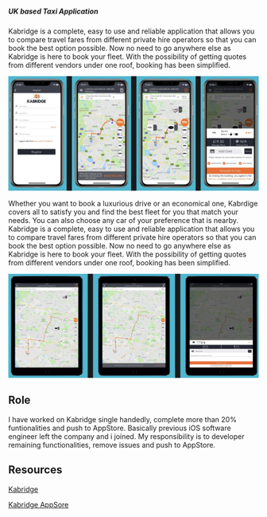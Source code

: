 
##### UK based Taxi Application
Kabridge is a complete, easy to use and reliable application that allows you to compare travel fares from different private
hire operators so that you can book the best option possible. Now no need to go anywhere else as Kabridge is here to book your fleet. With the possibility of getting quotes from different vendors under one roof, booking has been simplified.

![alt text](kabridge-iPhone.png "Kabridge iPhone images")

Whether you want to book a luxurious drive or an economical one, Kabrdige covers all to satisfy you and find the best fleet
for you that match your needs. You can also choose any car of your preference that is nearby. Kabridge is a complete, easy to
use and reliable application that allows you to compare travel fares from different private hire operators so that you can 
book the best option possible. Now no need to go anywhere else as Kabridge is here to book your fleet. With the possibility of getting quotes from different vendors under one roof, booking has been simplified.

![alt text](Kabridge-iPad.png "Kabridge iPad images")

## Role
I have worked on Kabridge single handedly, complete more than 20% funtionalities and push to AppStore. Basically previous iOS software engineer left the company and i joined. My responsibility is to developer remaining functionalities, remove issues and push to AppStore.

## Resources
[Kabridge](https://www.kabridge.com/)

[Kabridge AppSore](https://apps.apple.com/us/app/kabridge/id1237691328)
